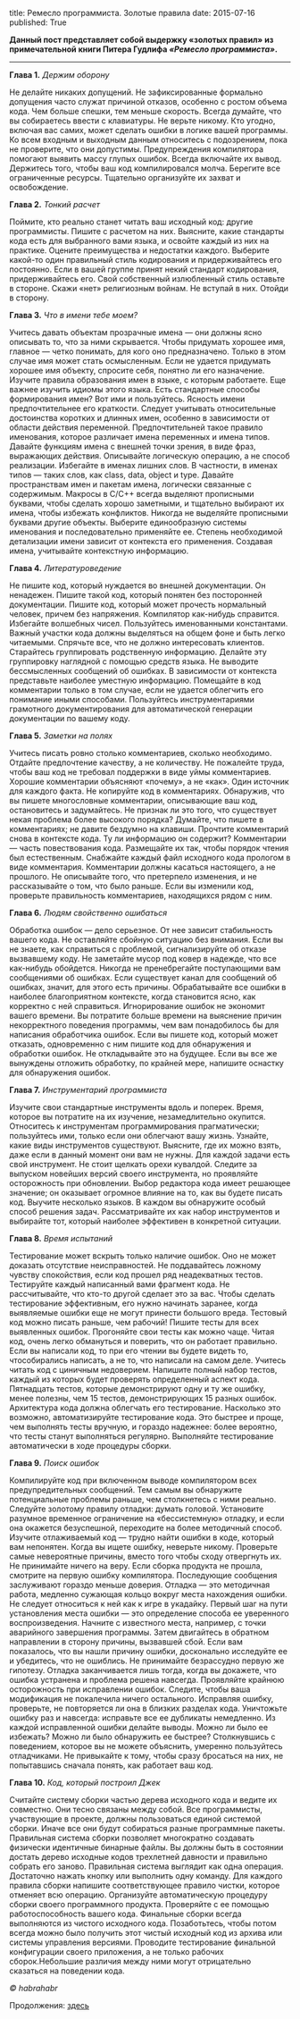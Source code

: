 title: Ремесло программиста. Золотые правила
date: 2015-07-16
published: True

**Данный пост представляет собой выдержку «золотых правил» из примечательной книги Питера Гудлифа *«Ремесло программиста»*.**

* * *

**Глава 1.** *Держим оборону*

Не делайте никаких допущений. Не зафиксированные формально допущения часто служат причиной отказов, особенно с ростом объема кода.
Чем больше спешки, тем меньше скорость. Всегда думайте, что вы собираетесь ввести с клавиатуры.
Не верьте никому. Кто угодно, включая вас самих, может сделать ошибки в логике вашей программы. Ко всем входным и выходным данным относитесь с подозрением, пока не проверите, что они допустимы.
Предупреждения компилятора помогают выявить массу глупых ошибок. Всегда включайте их вывод. Держитесь того, чтобы ваш код компилировался молча.
Берегите все ограниченные ресурсы. Тщательно организуйте их захват и освобождение.

**Глава 2.** *Тонкий расчет*

Поймите, кто реально станет читать ваш исходный код: другие программисты. Пишите с расчетом на них.
Выясните, какие стандарты кода есть для выбранного вами языка, и освойте каждый из них на практике. Оцените преимущества и недостатки каждого.
Выберите какой-то один правильный стиль кодирования и придерживайтесь его постоянно.
Если в вашей группе принят некий стандарт кодирования, придерживайтесь его. Свой собственный излюбленный стиль оставьте в стороне.
Скажи «нет» религиозным войнам. Не вступай в них. Отойди в сторону.

**Глава 3.** *Что в имени тебе моем?*

Учитесь давать объектам прозрачные имена — они должны ясно описывать то, что за ними скрывается.
Чтобы придумать хорошее имя, главное — четко понимать, для кого оно предназначено. Только в этом случае имя может стать осмысленным. Если не удается придумать хорошее имя объекту, спросите себя, понятно ли его назначение.
Изучите правила образования имен в языке, с которым работаете. Еще важнее изучить идиомы этого языка. Есть стандартные способы формирования имен? Вот ими и пользуйтесь.
Ясность имени предпочтительнее его краткости.
Следует учитывать относительные достоинства коротких и длинных имен, особенно в зависимости от области действия переменной.
Предпочтительней такое правило именования, которое различает имена переменных и имена типов.
Давайте функциям имена с внешней точки зрения, в виде фраз, выражающих действия. Описывайте логическую операцию, а не способ реализации.
Избегайте в именах лишних слов. В частности, в именах типов — таких слов, как class, data, object и type.
Давайте пространствам имен и пакетам имена, логически связанные с содержимым.
Макросы в С/С++ всегда выделяют прописными буквами, чтобы сделать хорошо заметными, и тщательно выбирают их имена, чтобы избежать конфликтов. Никогда не выделяйте прописными буквами другие объекты.
Выберите единообразную системы именования и последовательно применяйте ее.
Степень необходимой детализации имени зависит от контекста его применения. Создавая имена, учитывайте контекстную информацию.

**Глава 4.** *Литературоведение*

Не пишите код, который нуждается во внешней документации. Он ненадежен. Пишите такой код, который понятен без посторонней документации.
Пишите код, который может прочесть нормальный человек, причем без напряжения. Компилятор как-нибудь справится.
Избегайте волшебных чисел. Пользуйтесь именованными константами.
Важный участки кода должны выделяться на общем фоне и быть легко читаемыми. Спрячьте все, что не должно интересовать клиентов.
Старайтесь группировать родственную информацию. Делайте эту группировку наглядной с помощью средств языка.
Не выводите бессмысленных сообщений об ошибках. В зависимости от контекста представьте наиболее уместную информацию.
Помещайте в код комментарии только в том случае, если не удается облегчить его понимание иными способами.
Пользуйтесь инструментариями грамотного документирования для автоматической генерации документации по вашему коду.

**Глава 5.** *Заметки на полях*

Учитесь писать ровно столько комментариев, сколько необходимо. Отдайте предпочтение качеству, а не количеству.
Не пожалейте труда, чтобы ваш код не требовал поддержки в виде уймы комментариев.
Хорошие комментарии объясняют «почему», а не «как».
Один источник для каждого факта. Не копируйте код в комментариях.
Обнаружив, что вы пишете многословные комментарии, описывающие ваш код, остановитесь и задумайтесь. Не признак ли это того, что существует некая проблема более высокого порядка?
Думайте, что пишете в комментариях; не давите бездумно на клавиши. Прочтите комментарий снова в контексте кода. Ту ли информацию он содержит?
Комментарии — часть повествования кода. Размещайте их так, чтобы порядок чтения был естественным.
Снабжайте каждый файл исходного кода прологом в виде комментария.
Комментарии должны касаться настоящего, а не прошлого. Не описывайте того, что претерпело изменения, и не рассказывайте о том, что было раньше.
Если вы изменили код, проверьте правильность комментариев, находящихся рядом с ним.

**Глава 6.** *Людям свойственно ошибаться*

Обработка ошибок — дело серьезное. От нее зависит стабильность вашего кода.
Не оставляйте сбойную ситуацию без внимания. Если вы не знаете, как справиться с проблемой, сигнализируйте об отказе вызвавшему коду. Не заметайте мусор под ковер в надежде, что все как-нибудь обойдется.
Никогда не пренебрегайте поступающими вам сообщениями об ошибках. Если существует канал для сообщений об ошибках, значит, для этого есть причины.
Обрабатывайте все ошибки в наиболее благоприятном контексте, когда становится ясно, как корректно с ней справиться.
Игнорирование ошибок не экономит вашего времени. Вы потратите больше времени на выяснение причин некорректного поведения программы, чем вам понадобилось бы для написания обработчика ошибок.
Если вы пишете код, который может отказать, одновременно с ним пишите код для обнаружения и обработки ошибок. Не откладывайте это на будущее. Если вы все же вынуждены отложить обработку, по крайней мере, напишите оснастку для обнаружения ошибок.

**Глава 7.** *Инструментарий программиста*

Изучите свои стандартные инструменты вдоль и поперек. Время, которое вы потратите на их изучение, незамедлительно окупится.
Относитесь к инструментам программирования прагматически; пользуйтесь ими, только если они облегчают вашу жизнь.
Узнайте, какие виды инструментов существуют. Выясните, где их можно взять, даже если в данный момент они вам не нужны.
Для каждой задачи есть свой инструмент. Не стоит щелкать орехи кувалдой.
Следите за выпуском новейших версий своего инструмента, но проявляйте осторожность при обновлении.
Выбор редактора кода имеет решающее значение; он оказывает огромное влияние на то, как вы будете писать код.
Выучите несколько языков. В каждом вы обнаружите особый способ решения задач. Рассматривайте их как набор инструментов и выбирайте тот, который наиболее эффективен в конкретной ситуации.

**Глава 8.** *Время испытаний*

Тестирование может вскрыть только наличие ошибок. Оно не может доказать отсутствие неисправностей. Не поддавайтесь ложному чувству спокойствия, если код прошел ряд неадекватных тестов.
Тестируйте каждый написанный вами фрагмент кода. Не рассчитывайте, что кто-то другой сделает это за вас.
Чтобы сделать тестирование эффективным, его нужно начинать заранее, когда выявляемые ошибки еще не могут принести большого вреда. Тестовый код можно писать раньше, чем рабочий!
Пишите тесты для всех выявленных ошибок.
Прогоняйте свои тесты как можно чаще.
Читая код, очень легко обмануться и поверить, что он работает правильно. Если вы написали код, то при его чтении вы будете видеть то, чтособирались написать, а не то, что написали на самом деле. Учитесь читать код с циничным недоверием.
Напишите полный набор тестов, каждый из которых будет проверять определенный аспект кода. Пятнадцать тестов, которые демонстрируют одну и ту же ошибку, менее полезны, чем 15 тестов, демонстрирующих 15 разных ошибок.
Архитектура кода должна облегчать его тестирование.
Насколько это возможно, автоматизируйте тестирование кода. Это быстрее и проще, чем выполнять тесты вручную, и гораздо надежнее: более вероятно, что тесты станут выполняться регулярно.
Выполняйте тестирование автоматически в ходе процедуры сборки.

**Глава 9.** *Поиск ошибок*

Компилируйте код при включенном выводе компилятором всех предупредительных сообщений. Тем самым вы обнаружите потенциальные проблемы раньше, чем столкнетесь с ними реально.
Следуйте золотому правилу отладки: думать головой.
Установите разумное временное ограничение на «бессистемную» отладку, и если она окажется безуспешной, переходите на более методичный способ.
Изучите отлаживаемый код — трудно найти ошибки в коде, который вам непонятен.
Когда вы ищете ошибку, неверьте никому. Проверьте самые невероятные причины, вместо того чтобы сходу отвергнуть их. Не принимайте ничего на веру.
Если сборка продукта не прошла, смотрите на первую ошибку компилятора. Последующие сообщения заслуживают гораздо меньше доверия.
Отладка — это методичная работа, медленно сужающая кольцо вокруг места нахождения ошибки. Не следует относиться к ней как к игре в укадайку.
Первый шаг на пути установления места ошибки — это определение способа ее уверенного воспроизведения.
Начните с известного места, например, с точки аварийного завершения программы. Затем двигайтесь в обратном направлении в сторону причины, вызвавшей сбой.
Если вам показалось, что вы нашли причину ошибки, досконально исследуйте ее и убедитесь, что не ошиблись. Не принимайте безрассудно первую же гипотезу.
Отладка заканчивается лишь тогда, когда вы докажете, что ошибка устранена и проблема решена навсегда.
Проявляйте крайнюю осторожность при исправлении ошибок. Следите, чтобы ваша модификация не покалечила ничего остального.
Исправляя ошибку, проверьте, не повторяется ли она в близких разделах кода. Уничтожьте ошибку раз и навсегда: исправьте все ее дубликаты немедленно.
Из каждой исправленной ошибки делайте выводы. Можно ли было ее избежать? Можно ли было обнаружить ее быстрее?
Столкнувшись с поведением, которое вы не можете объяснить, умеренно пользуйтесь отладчиками. Не привыкайте к тому, чтобы сразу бросаться на них, не попытавшись сначала понять, как работает ваш код.

**Глава 10.** *Код, который построил Джек*

Считайте систему сборки частью дерева исходного кода и ведите их совместно. Они тесно связаны между собой.
Все программисты, участвующие в проекте, должны пользоваться единой системой сборки. Иначе все они будут собираться разные программные пакеты.
Правильная система сборки позволяет многократно создавать физически идентичные бинарные файлы.
Вы должны быть в состоянии достать дерево исходные кодов трехлетней давности и правильно собрать его заново.
Правильная система выглядит как одна операция. Достаточно нажать кнопку или выполнить одну команду.
Для каждого правила сборки напишите соответствующее правило чистки, которое отменяет всю операцию.
Организуйте автоматическую процедуру сборки своего программного продукта. Проверяйте с ее помощью работоспособность вашего кода.
Финальные сборки всегда выполняются из чистого исходного кода. Позаботьтесь, чтобы потом всегда можно было получить этот чистый исходный код из архива или системы управления версиями.
Проводите тестирование финальной конфигурации своего приложения, а не только рабочих сборок.Небольшие различия между ними могут отрицательно сказаться на поведении кода.

*© habrahabr*

Продолжения: [здесь](http://habrahabr.ru/post/142262/)
